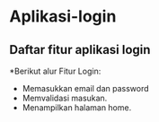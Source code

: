 # Aplikasi-login
Daftar fitur aplikasi login
--
*Berikut alur Fitur Login:
- Memasukkan email dan password
- Memvalidasi masukan.
- Menampilkan halaman home.
